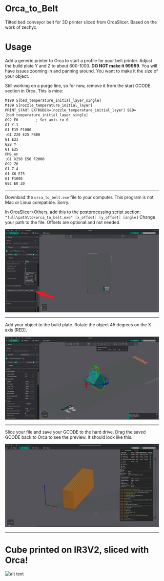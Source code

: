 # Orca_to_Belt
Tilted bed conveyor belt for 3D printer sliced from OrcaSlicer.
Based on the work of zechyc.

# Usage

Add a generic printer to Orca to start a profile for your belt printer. Adjust the build plate Y and Z to about 600-1000. **DO NOT make it 99999**. You will have issues zooming in and panning around. You want to make it the size of your object.

Still working on a purge line, so for now, remove it from the start GCODE section in Orca. This is mine:
```
M190 S[bed_temperature_initial_layer_single]
M109 S[nozzle_temperature_initial_layer]
PRINT_START EXTRUDER=[nozzle_temperature_initial_layer] BED=[bed_temperature_initial_layer_single]
G92 E0        ; Set axis to 0
G1 Y.1
G1 E15 F1000
;G1 Z20 E25 F800
G1 E23
G28 Y
G1 E25
FMS_on
;G1 X250 E50 F2000
G92 Z0
G1 Z.4
G1 X0 E75 
G1 F1000
G92 E0 Z0
```

---
Download the `orca_to_belt.exe` file to your computer.
This program is not Mac or Linux compatible. Sorry.


In OrcaSlicer>Others, add this to the postprocessing script section:
`"full\path\to\orca_to_belt.exe" [x_offset] [y_offset] [angle]`
Change your path to the file. Offsets are optional and not needed.

![alt text](https://github.com/xboxhacker/Tilted-Bed-Conveyor/blob/master/images/postporcessing.png)

---

 Add your object to the build plate. Rotate the object 45 degrees on the X axis (RED).
 
 ![alt text](https://github.com/xboxhacker/Tilted-Bed-Conveyor/blob/master/images/rotate45d.png)

---

 Slice your file and save your GCODE to the hard drive.
 Drag the saved GCODE back to Orca to see the preview. It should look like this.
 
 ![alt text](https://github.com/xboxhacker/Tilted-Bed-Conveyor/blob/master/images/preview.png)

 ---

 
# Cube printed on IR3V2, sliced with Orca!
 ![alt text](https://github.com/xboxhacker/Tilted-Bed-Conveyor/blob/master/images/20250311_121605.jpg)
 

